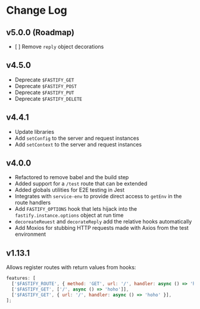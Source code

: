 # Change Log

## v5.0.0 (Roadmap)

- [ ] Remove `reply` object decorations

## v4.5.0

- Deprecate `$FASTIFY_GET`
- Deprecate `$FASTIFY_POST`
- Deprecate `$FASTIFY_PUT`
- Deprecate `$FASTIFY_DELETE`

## v4.4.1

- Update libraries
- Add `setConfig` to the server and request instances
- Add `setContext` to the server and request instances

## v4.0.0

- Refactored to remove babel and the build step
- Added support for a `/test` route that can be extended
- Added globals utilities for E2E testing in Jest
- Integrates with `service-env` to provide direct access to `getEnv` in the route handlers
- Add `FASTIFY_OPTIONS` hook that lets hijack into the `fastify.instance.options` object at run time
- `decoreateReuest` and `decorateReply` add the relative hooks
  automatically
- Add Moxios for stubbing HTTP requests made with Axios from the
  test environment

## v1.13.1

Allows register routes with return values from hooks:

```js
features: [
  ['$FASTIFY_ROUTE', { method: 'GET', url: '/', handler: async () => 'hoho' }],
  ['$FASTIFY_GET', ['/', async () => 'hoho']],
  ['$FASTIFY_GET', { url: '/', handler: async () => 'hoho' }],
];
```
